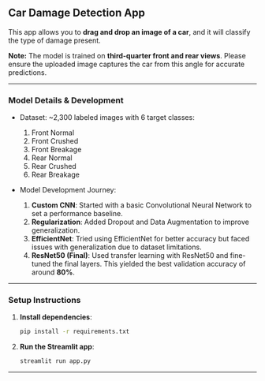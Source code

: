 ##  Car Damage Detection App

This app allows you to **drag and drop an image of a car**, and it will classify the type of damage present.

**Note:** The model is trained on **third-quarter front and rear views**. Please ensure the uploaded image captures the car from this angle for accurate predictions.

---

### Model Details & Development

* Dataset: \~2,300 labeled images with 6 target classes:

  1. Front Normal
  2. Front Crushed
  3. Front Breakage
  4. Rear Normal
  5. Rear Crushed
  6. Rear Breakage

* Model Development Journey:

  1. **Custom CNN**: Started with a basic Convolutional Neural Network to set a performance baseline.
  2. **Regularization**: Added Dropout and Data Augmentation to improve generalization.
  3. **EfficientNet**: Tried using EfficientNet for better accuracy but faced issues with generalization due to dataset limitations.
  4. **ResNet50 (Final)**: Used transfer learning with ResNet50 and fine-tuned the final layers. This yielded the best validation accuracy of around **80%**.

---

###  Setup Instructions

1. **Install dependencies**:

   ```bash
   pip install -r requirements.txt
   ```

2. **Run the Streamlit app**:

   ```bash
   streamlit run app.py
   ```

---

